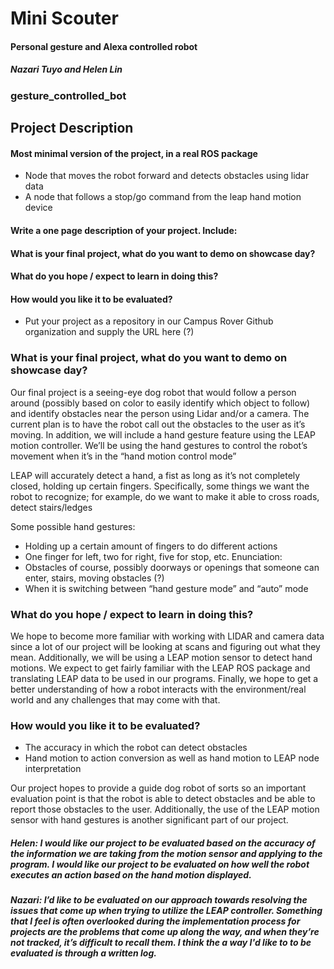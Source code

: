 # Mini Scouter
#### Personal gesture and Alexa controlled robot
##### Nazari Tuyo and Helen Lin

### gesture_controlled_bot

## Project Description
#### Most minimal version of the project, in a real ROS package
- Node that moves the robot forward and detects obstacles using lidar data
- A node that follows a stop/go command from the leap hand motion device

#### Write a one page description of your project. Include:
#### What is your final project, what do you want to demo on showcase day?
#### What do you hope / expect to learn in doing this?
#### How would you like it to be evaluated?
- Put your project as a repository in our Campus Rover Github organization and supply the URL here (?)

### What is your final project, what do you want to demo on showcase day?
Our final project is a seeing-eye dog robot that would follow a person around (possibly based on color to easily identify which object to follow) and identify obstacles near the person using Lidar and/or a camera. The current plan is to have the robot call out the obstacles to the user as it’s moving. In addition, we will include a hand gesture feature using the LEAP motion controller. We’ll be using the hand gestures to control the robot’s movement when it’s in the “hand motion control mode”

LEAP will accurately detect a hand, a fist as long as it’s not completely closed, holding up certain fingers. Specifically, some things we want the robot to recognize; for example, do we want to make it able to cross roads, detect stairs/ledges

Some possible hand gestures:
- Holding up a certain amount of fingers to do different actions
- One finger for left, two for right, five for stop, etc.
Enunciation:
- Obstacles of course, possibly doorways or openings that someone can enter, stairs, moving obstacles (?)
- When it is switching between “hand gesture mode” and “auto” mode


### What do you hope / expect to learn in doing this?

We hope to become more familiar with working with LIDAR and camera data since a lot of our project will be looking at scans and figuring out what they mean. Additionally, we will be using a LEAP motion sensor to detect hand motions. We expect to get fairly familiar with the LEAP ROS package and translating LEAP data to be used in our programs. Finally, we hope to get a better understanding of how a robot interacts with the environment/real world and any challenges that may come with that. 


### How would you like it to be evaluated?
-  The accuracy in which the robot can detect obstacles
- Hand motion to action conversion as well as hand motion to LEAP node interpretation

Our project hopes to provide a guide dog robot of sorts so an important evaluation point is that the robot is able to detect obstacles and be able to report those obstacles to the user. Additionally, the use of the LEAP motion sensor with hand gestures is another significant part of our project. 

##### Helen: I would like our project to be evaluated based on the accuracy of the information we are taking from the motion sensor and applying to the program. I would like our project to be evaluated on how well the robot executes an action based on the hand motion displayed. 

##### Nazari: I’d like to be evaluated on our approach towards resolving the issues that come up when trying to utilize the LEAP controller. Something that I feel is often overlooked during the implementation process for projects are the problems that come up along the way, and when they’re not tracked, it’s difficult to recall them. I think the a way I'd like to to be evaluated is through a written log.
